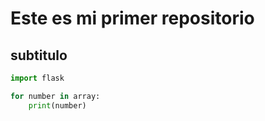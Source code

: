 # Este es mi primer repositorio
## subtitulo
```python
import flask

for number in array:
    print(number)

```